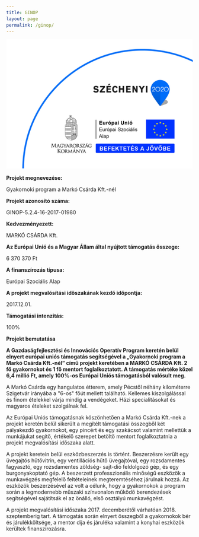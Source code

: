 ```yaml
---
title: GINOP
layout: page
permalink: /ginop/
---
```


<img class="ginop-infoblokk" src="/assets/images/infoblokk_kedv_final_CMYK_ESZA.jpg">

**Projekt megnevezése:**

Gyakornoki program a Markó Csárda Kft.-nél

**Projekt azonosító száma:**

GINOP-5.2.4-16-2017-01980

**Kedvezményezett:**

MARKÓ CSÁRDA Kft.

**Az Európai Unió és a Magyar Állam által nyújtott támogatás összege:**

6 370 370 Ft

**A finanszírozás típusa:**

Európai Szociális Alap

**A projekt megvalósítási időszakának kezdő időpontja:**

2017.12.01.

**Támogatási intenzitás:**

100%

**Projekt bemutatása**

**A Gazdaságfejlesztési és Innovációs Operatív Program keretén belül elnyert európai uniós támogatás segítségével a „Gyakornoki program a Markó Csárda Kft.-nél” című projekt keretében a MARKÓ CSÁRDA Kft. 2 fő gyakornokot és 1 fő mentort foglalkoztatott. A támogatás mértéke közel 6,4 millió Ft, amely 100%-os Európai Uniós támogatásból valósult meg.**

A Markó Csárda egy hangulatos étterem, amely Pécstől néhány kilométerre Szigetvár irányába a "6-os" főút mellett található. Kellemes kiszolgálással és finom ételekkel várja mindig a vendégeket. Házi specialitásokat és magyaros ételeket szolgálnak fel.

Az Európai Uniós támogatásnak köszönhetően a Markó Csárda Kft.-nek a projekt keretén belül sikerült a megítélt támogatási összegből két pályakezdő gyakornokot, egy pincért és egy szakácsot valamint mellettük a munkájukat segítő, értékelő szerepet betöltő mentort foglalkoztatnia a projekt megvalósítási időszaka alatt.

A projekt keretein belül eszközbeszerzés is történt. Beszerzésre került egy üvegajtós hűtővitrin, egy ventillációs hűtő üvegajtóval, egy rozsdamentes fagyasztó, egy rozsdamentes zöldség- sajt-dió feldolgozó gép, és egy burgonyakoptató gép. A beszerzett professzionális minőségű eszközök a munkavégzés megfelelő feltételeinek megteremtéséhez járulnak hozzá. Az eszközök beszerzésével az volt a célunk, hogy a gyakornokok a program során a legmodernebb műszaki színvonalon működő berendezések segítségével sajátítsák el az önálló, első osztályú munkavégzést.

A projekt megvalósítási időszaka 2017. decemberétől várhatóan 2018. szeptemberig tart. A támogatás során elnyert összegből a gyakornokok bér és járulékköltsége, a mentor díja és járuléka valamint a konyhai eszközök kerültek finanszírozásra.
